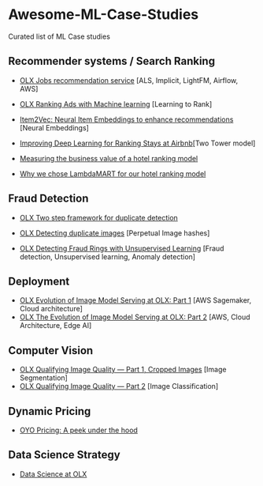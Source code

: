 # Awesome-ML-Case-Studies
Curated list of ML Case studies

## Recommender systems / Search Ranking

- [OLX Jobs recommendation service](https://tech.olx.com/intro-to-our-jobs-recommender-service-4317b55fc075) [ALS, Implicit, LightFM, Airflow, AWS]

- [OLX Ranking Ads with Machine learning](https://tech.olx.com/ranking-ads-with-machine-learning-ee03d7734bf4) [Learning to Rank]

- [Item2Vec: Neural Item Embeddings to enhance recommendations](https://tech.olx.com/item2vec-neural-item-embeddings-to-enhance-recommendations-1fd948a6f293) [Neural Embeddings]

- [Improving Deep Learning for Ranking Stays at Airbnb](https://medium.com/airbnb-engineering/improving-deep-learning-for-ranking-stays-at-airbnb-959097638bde)[Two Tower model]

- [Measuring the business value of a hotel ranking model](https://medium.com/rocket-travel/measuring-the-business-value-of-a-hotel-ranking-model-c4396531b26e)
- [Why we chose LambdaMART for our hotel ranking model](https://medium.com/rocket-travel/why-we-chose-lambdamart-for-our-hotel-ranking-model-45f84e22cec)

## Fraud Detection

- [OLX Two step framework for duplicate detection](https://tech.olx.com/a-two-step-framework-for-duplicate-detection-fbbe4c905480)

- [OLX Detecting duplicate images](https://tech.olx.com/detecting-image-duplicates-at-olx-scale-7f59e4b6aef4) [Perpetual Image hashes]

- [OLX Detecting Fraud Rings with Unsupervised Learning](https://tech.olx.com/detecting-fraud-rings-with-unsupervised-learning-554bedf29dbf) [Fraud detection, Unsupervised learning, Anomaly detection]

## Deployment

- [OLX Evolution of Image Model Serving at OLX: Part 1](https://tech.olx.com/the-evolution-of-image-model-serving-at-olx-part-1-e70f24624a92) [AWS Sagemaker, Cloud architecture]
- [OLX The Evolution of Image Model Serving at OLX: Part 2](https://tech.olx.com/the-evolution-of-image-model-serving-at-olx-part-2-34a8a8aa85f0) [AWS, Cloud Architecture, Edge AI]

## Computer Vision

- [OLX Qualifying Image Quality — Part 1, Cropped Images](https://tech.olx.com/qualifying-image-quality-part-1-cropped-images-27bd7c3ef949) [Image Segmentation]
- [OLX Qualifying Image Quality — Part 2](https://tech.olx.com/qualifying-image-quality-part-2-55b2479fb8a8) [Image Classification]

## Dynamic Pricing

- [OYO Pricing: A peek under the hood](https://tech.oyorooms.com/oyo-pricing-a-peek-under-the-hood-3a81ff1290b)

## Data Science Strategy

- [Data Science at OLX](https://tech.olx.com/data-science-at-olx-7c7406d1713f)
